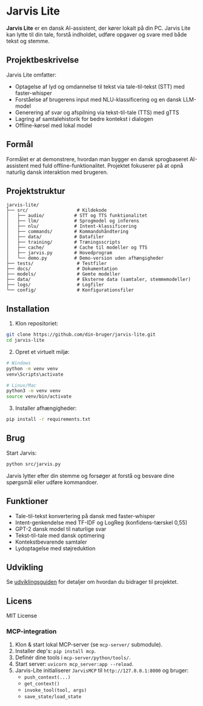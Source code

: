 # Jarvis Lite

**Jarvis Lite** er en dansk AI-assistent, der kører lokalt på din PC. Jarvis Lite kan lytte til din tale, forstå indholdet, udføre opgaver og svare med både tekst og stemme.

## Projektbeskrivelse

Jarvis Lite omfatter:
- Optagelse af lyd og omdannelse til tekst via tale-til-tekst (STT) med faster-whisper
- Forståelse af brugerens input med NLU-klassificering og en dansk LLM-model
- Generering af svar og afspilning via tekst-til-tale (TTS) med gTTS
- Lagring af samtalehistorik for bedre kontekst i dialogen
- Offline-kørsel med lokal model

## Formål

Formålet er at demonstrere, hvordan man bygger en dansk sprogbaseret AI-assistent med fuld offline-funktionalitet. Projektet fokuserer på at opnå naturlig dansk interaktion med brugeren.

## Projektstruktur

```
jarvis-lite/
├── src/                  # Kildekode
│   ├── audio/           # STT og TTS funktionalitet
│   ├── llm/             # Sprogmodel og inferens
│   ├── nlu/             # Intent-klassificering
│   ├── commands/        # Kommandohåndtering
│   ├── data/            # Datafiler
│   ├── training/        # Træningsscripts
│   ├── cache/           # Cache til modeller og TTS
│   ├── jarvis.py        # Hovedprogram
│   └── demo.py          # Demo-version uden afhængigheder
├── tests/                # Testfiler
├── docs/                 # Dokumentation
├── models/               # Gemte modeller
├── data/                 # Eksterne data (samtaler, stemmemodeller)
├── logs/                 # Logfiler
└── config/               # Konfigurationsfiler
```

## Installation

1. Klon repositoriet:
```bash
git clone https://github.com/din-bruger/jarvis-lite.git
cd jarvis-lite
```

2. Opret et virtuelt miljø:
```bash
# Windows
python -m venv venv
venv\Scripts\activate

# Linux/Mac
python3 -m venv venv
source venv/bin/activate
```

3. Installer afhængigheder:
```bash
pip install -r requirements.txt
```

## Brug

Start Jarvis:
```bash
python src/jarvis.py
```

Jarvis lytter efter din stemme og forsøger at forstå og besvare dine spørgsmål eller udføre kommandoer.

## Funktioner

- Tale-til-tekst konvertering på dansk med faster-whisper
- Intent-genkendelse med TF-IDF og LogReg (konfidens-tærskel 0,55)
- GPT-2 dansk model til naturlige svar
- Tekst-til-tale med dansk optimering
- Kontekstbevarende samtaler
- Lydoptagelse med støjreduktion

## Udvikling

Se [udviklingsguiden](docs/development.rst) for detaljer om hvordan du bidrager til projektet.

## Licens

MIT License

### MCP-integration

1. Klon & start lokal MCP-server (se `mcp-server/` submodule).
2. Installer dep's: `pip install mcp`.
3. Definér dine tools i `mcp-server/python/tools/`.
4. Start server: `uvicorn mcp_server:app --reload`.
5. Jarvis-Lite initialiserer `JarvisMCP` til `http://127.0.0.1:8000` og bruger:
   - `push_context(...)`
   - `get_context()`
   - `invoke_tool(tool, args)`
   - `save_state/load_state`
